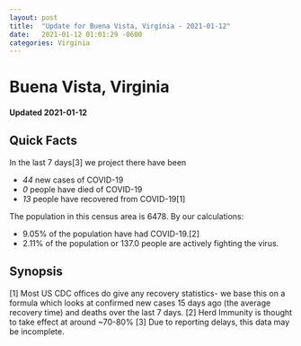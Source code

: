 ```yaml
---
layout: post
title:  "Update for Buena Vista, Virginia - 2021-01-12"
date:   2021-01-12 01:01:29 -0600
categories: Virginia
---
```


# Buena Vista, Virginia
#### Updated 2021-01-12

## Quick Facts

In the last 7 days[3] we project there have been
- *44* new cases of COVID-19
- *0* people have died of COVID-19
- *13* people have recovered from COVID-19[1]

The population in this census area is 6478. By our calculations:
- 9.05% of the population have had COVID-19.[2]
- 2.11% of the population or 137.0 people are actively fighting the virus.

## Synopsis




[1] Most US CDC offices do give any recovery statistics- we base this on a formula which looks at confirmed new cases
15 days ago (the average recovery time) and deaths over the last 7 days.
[2] Herd Immunity is thought to take effect at around ~70-80%
[3] Due to reporting delays, this data may be incomplete. 
    